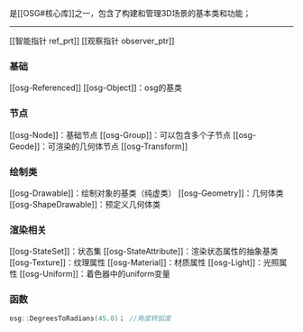 是[[OSG#核心库]]之一，包含了构建和管理3D场景的基本类和功能；
***
[[智能指针 ref_prt]]
[[观察指针 observer_ptr]]

### 基础
[[osg-Referenced]]
[[osg-Object]]：osg的基类

### 节点
[[osg-Node]]：基础节点
[[osg-Group]]：可以包含多个子节点
[[osg-Geode]]：可渲染的几何体节点
[[osg-Transform]]

### 绘制类
[[osg-Drawable]]：绘制对象的基类（纯虚类）
[[osg-Geometry]]：几何体类
[[osg-ShapeDrawable]]：预定义几何体类

### 渲染相关
[[osg-StateSet]]：状态集
[[osg-StateAttribute]]：渲染状态属性的抽象基类
[[osg-Texture]]：纹理属性
[[osg-Material]]：材质属性
[[osg-Light]]：光照属性
[[osg-Uniform]]：着色器中的uniform变量

### 函数
```cpp
osg::DegreesToRadians(45.0)； //角度转弧度
```












